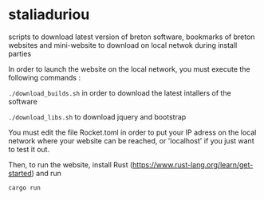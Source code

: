 # staliaduriou

scripts to download latest version of breton software, bookmarks of breton websites and mini-website to download on local netwok during install parties

In order to launch the website on the local network, you must execute the following commands :

`./download_builds.sh`
in order to download the latest intallers of the software

`./download_libs.sh`
to download jquery and bootstrap

You must edit the file Rocket.toml in order to put your IP adress on the local network where your website can be reached, or 'localhost' if you just want to test it out.

Then, to run the website, install Rust (https://www.rust-lang.org/learn/get-started) and run

`cargo run`
